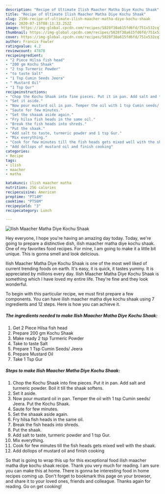 ```yaml
---
description: "Recipe of Ultimate Ilish Maacher Matha Diye Kochu Shaak"
title: "Recipe of Ultimate Ilish Maacher Matha Diye Kochu Shaak"
slug: 2196-recipe-of-ultimate-ilish-maacher-matha-diye-kochu-shaak
date: 2020-07-15T08:13:33.252Z
image: https://img-global.cpcdn.com/recipes/5828f30a615fd6fd/751x532cq70/ilish-maacher-matha-diye-kochu-shaak-recipe-main-photo.jpg
thumbnail: https://img-global.cpcdn.com/recipes/5828f30a615fd6fd/751x532cq70/ilish-maacher-matha-diye-kochu-shaak-recipe-main-photo.jpg
cover: https://img-global.cpcdn.com/recipes/5828f30a615fd6fd/751x532cq70/ilish-maacher-matha-diye-kochu-shaak-recipe-main-photo.jpg
author: Francis Fowler
ratingvalue: 4.2
reviewcount: 47878
recipeingredient:
- "2 Piece Hilsa fish head"
- "200 gm Kochu Shaak"
- "2 tsp Turmeric Powder"
- "to taste Salt"
- "1 Tsp Cumin Seeds Jeera"
- " Mustard Oil"
- "1 Tsp Gur"
recipeinstructions:
- "Chop the Kochu Shaak into fine pieces. Put it in pan. Add salt and turmeric powder. Boil it till the shaak softens."
- "Set it aside."
- "Now pour mustard oil in pan. Temper the oil with 1 tsp Cumin seeds/ Jeera. Put the Kochu Shaak."
- "Saute for few minutes."
- "Set the shaaak aside again."
- "Fry hilsa fish heads in the same oil."
- "Break the fish heads into shreds."
- "Put the shaak."
- "Add salt to taste, turmeric powder and 1 tsp Gur."
- "Mix everything."
- "Cook for few minutes till the fish heads gets mixed well with the shaak."
- "Add dollops of mustard oil and finish cooking"
categories:
- Recipe
tags:
- ilish
- maacher
- matha

katakunci: ilish maacher matha 
nutrition: 256 calories
recipecuisine: American
preptime: "PT14M"
cooktime: "PT56M"
recipeyield: "3"
recipecategory: Lunch

---
```



![Ilish Maacher Matha Diye Kochu Shaak](https://img-global.cpcdn.com/recipes/5828f30a615fd6fd/751x532cq70/ilish-maacher-matha-diye-kochu-shaak-recipe-main-photo.jpg)

Hey everyone, I hope you're having an amazing day today. Today, we're going to prepare a distinctive dish, ilish maacher matha diye kochu shaak. One of my favorites food recipes. For mine, I am going to make it a little bit unique. This is gonna smell and look delicious.



Ilish Maacher Matha Diye Kochu Shaak is one of the most well liked of current trending foods on earth. It's easy, it is quick, it tastes yummy. It is appreciated by millions every day. Ilish Maacher Matha Diye Kochu Shaak is something which I have loved my entire life. They're fine and they look wonderful.


To begin with this particular recipe, we must first prepare a few components. You can have ilish maacher matha diye kochu shaak using 7 ingredients and 12 steps. Here is how you can achieve it.

<!--inarticleads1-->

##### The ingredients needed to make Ilish Maacher Matha Diye Kochu Shaak:

1. Get 2 Piece Hilsa fish head
1. Prepare 200 gm Kochu Shaak
1. Make ready 2 tsp Turmeric Powder
1. Take to taste Salt
1. Prepare 1 Tsp Cumin Seeds/ Jeera
1. Prepare  Mustard Oil
1. Take 1 Tsp Gur




<!--inarticleads2-->

##### Steps to make Ilish Maacher Matha Diye Kochu Shaak:

1. Chop the Kochu Shaak into fine pieces. Put it in pan. Add salt and turmeric powder. Boil it till the shaak softens.
1. Set it aside.
1. Now pour mustard oil in pan. Temper the oil with 1 tsp Cumin seeds/ Jeera. Put the Kochu Shaak.
1. Saute for few minutes.
1. Set the shaaak aside again.
1. Fry hilsa fish heads in the same oil.
1. Break the fish heads into shreds.
1. Put the shaak.
1. Add salt to taste, turmeric powder and 1 tsp Gur.
1. Mix everything.
1. Cook for few minutes till the fish heads gets mixed well with the shaak.
1. Add dollops of mustard oil and finish cooking




So that is going to wrap this up for this exceptional food ilish maacher matha diye kochu shaak recipe. Thank you very much for reading. I am sure you can make this at home. There is gonna be interesting food in home recipes coming up. Don't forget to bookmark this page on your browser, and share it to your loved ones, friends and colleague. Thanks again for reading. Go on get cooking!
